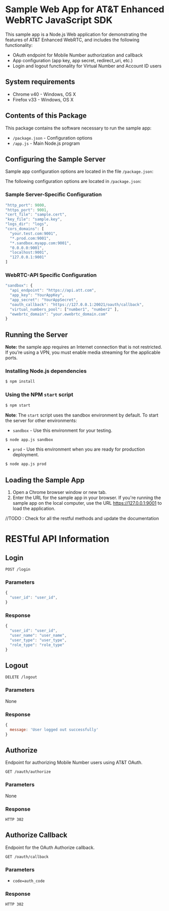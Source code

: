 # Sample Web App for AT&T Enhanced WebRTC JavaScript SDK

This sample app is a Node.js Web application for demonstrating the features of AT&T Enhanced WebRTC, and includes the following functionality:

* OAuth endpoint for Mobile Number authorization and callback
* App configuration (app key, app secret, redirect_uri, etc.)
* Login and logout functionality for Virtual Number and Account ID users


## System requirements

* Chrome v40 - Windows, OS X
* Firefox v33 - Windows, OS X

## Contents of this Package

This package contains the software necessary to run the sample app:

- `/package.json` - Configuration options
- `/app.js` - Main Node.js program

## Configuring the Sample Server

Sample app configuration options are located in the file `/package.json`:

The following configuration options are located in `/package.json`:

### Sample Server-Specific Configuration

```javascript
"http_port": 9000,
"https_port": 9001,
"cert_file": "sample.cert",
"key_file": "sample.key",
"logs_dir": "logs",
"cors_domains": [
  "your.test.com:9001",
  "*.prod.com:9001",
  "*.sandbox.myapp.com:9001",
  "0.0.0.0:9001",
  "localhost:9001",
  "127.0.0.1:9001"
]

```

### WebRTC-API Specific Configuration

```javascript
"sandbox": {
  "api_endpoint": "https://api.att.com",
  "app_key": "YourAppKey",
  "app_secret": "YourAppSecret",
  "oauth_callback": "https://127.0.0.1:20021/oauth/callback",
  "virtual_numbers_pool": ["number1", "number2" ],
  "ewebrtc_domain": "your.ewebrtc_domain.com"
}
```

## Running the Server

**Note:** the sample app requires an Internet connection that is not restricted. If you’re using a VPN, you must enable media streaming for the applicable ports.

### Installing Node.js dependencies

```bash
$ npm install
```

### Using the NPM `start` script

```bash
$ npm start
```

**Note**: The `start` script uses the sandbox environment by default. To start the server for other environments:

  * `sandbox` - Use this environment for your testing.

  ```bash
  $ node app.js sandbox
  ```

  * `prod` - Use this environment when you are ready for production deployment.

  ```bash
  $ node app.js prod
  ```

## Loading the Sample App

1. Open a Chrome browser window or new tab.
2. Enter the URL for the sample app in your browser. If you're running the sample app on the local computer, use the URL https://127.0.0.1:9001 to load the application.

//TODO : Check for all the restful methods and update the documentation

# RESTful API Information

## Login
```
POST /login
```
### Parameters

```Javascript
{
  "user_id": "user_id",
}
```

### Response

``` javascript
{
  "user_id": "user_id",
  "user_name": "user_name",
  "user_type": "user_type",
  "role_type": "role_type"
}
```

## Logout
```
DELETE /logout
```

### Parameters
None

### Response

``` javascript
{
  message: 'User logged out successfully'
}
```

## Authorize

Endpoint for authorizing Mobile Number users using AT&T OAuth.


```
GET /oauth/authorize
```

### Parameters
None

### Response
`HTTP 302`


## Authorize Callback

Endpoint for the OAuth Authorize callback.

```
GET /oauth/callback
```

### Parameters

* `code=auth_code`

### Response

`HTTP 302`
